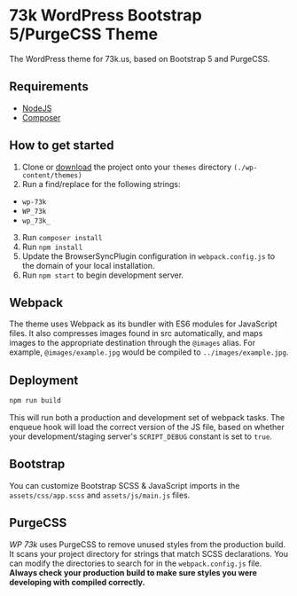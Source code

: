 # 73k WordPress Bootstrap 5/PurgeCSS Theme
The WordPress theme for 73k.us, based on Bootstrap 5 and PurgeCSS.

## Requirements
- [NodeJS](https://nodejs.org)
- [Composer](https://getcomposer.org)

## How to get started
1. Clone or [download](https://github.com/freeshifter/wp-73k/archive/master.zip "Download the WP Tailwind Zip") the project onto your `themes` directory `(./wp-content/themes)`
2. Run a find/replace for the following strings:
- `wp-73k`
- `WP_73k`
- `wp_73k_`
3. Run `composer install`
4. Run `npm install` 
5. Update the BrowserSyncPlugin configuration in `webpack.config.js` to the domain of your local installation.
6. Run `npm start` to begin development server.

## Webpack
The theme uses Webpack as its bundler with ES6 modules for JavaScript files. It also compresses images found in src automatically, and maps images to the appropriate destination through the `@images` alias. For example, `@images/example.jpg` would be compiled to `../images/example.jpg`.

## Deployment 
```bash
npm run build
```
This will run both a production and development set of webpack tasks. The enqueue hook will load the correct version of the JS file, based on whether your development/staging server's `SCRIPT_DEBUG` constant is set to `true`.

## Bootstrap
You can customize Bootstrap SCSS & JavaScript imports in the `assets/css/app.scss` and `assets/js/main.js` files.

## PurgeCSS
*WP 73k* uses PurgeCSS to remove unused styles from the production build. It scans your project directory for strings that match SCSS declarations. You can modify the directories to search for in the `webpack.config.js` file. **Always check your production build to make sure styles you were developing with compiled correctly.**

